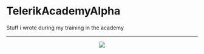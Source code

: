 # TelerikAcademyAlpha
Stuff  i wrote during my training in the academy
</p>
<hr>
<p align="center">
<img src="https://github.com/naskoprasko/TelerikAcademyAlpha/blob/master/course.png">
</p>
